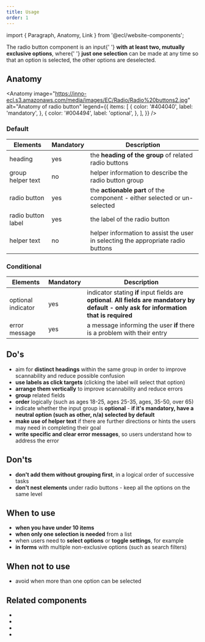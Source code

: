 ```yaml
---
title: Usage
order: 1
---
```


import { Paragraph, Anatomy, Link } from '@ecl/website-components';

<Paragraph size="lead">
  The radio button component is an input{' '}
  <strong>with at least two, mutually exclusive options</strong>, where{' '}
  <strong>just one selection</strong> can be made at any time so that an option
  is selected, the other options are deselected.
</Paragraph>

## Anatomy

<Anatomy
image="https://inno-ecl.s3.amazonaws.com/media/images/EC/Radio/Radio%20buttons2.jpg"
alt="Anatomy of radio button"
legend={{
    items: [
      {
        color: '#404040',
        label: 'mandatory',
      },
      {
        color: '#004494',
        label: 'optional',
      },
    ],
  }}
/>

### Default

| Elements           | Mandatory | Description                                                                      |
| ------------------ | --------- | -------------------------------------------------------------------------------- |
| heading            | yes       | the **heading of the group** of related radio buttons                            |
| group helper text  | no        | helper information to describe the radio button group                            |
| radio button       | yes       | the **actionable part** of the component - either selected or un-selected        |
| radio button label | yes       | the label of the radio button                                                    |
| helper text        | no        | helper information to assist the user in selecting the appropriate radio buttons |

### Conditional

| Elements           | Mandatory | Description                                                                                                                                 |
| ------------------ | --------- | ------------------------------------------------------------------------------------------------------------------------------------------- |
| optional indicator | yes       | indicator stating **if** input fields are **optional**. **All fields are mandatory by default - only ask for information that is required** |
| error message      | yes       | a message informing the user **if** there is a problem with their entry                                                                     |

## Do's

- aim for **distinct headings** within the same group in order to improve scannability and reduce possible confusion
- **use labels as click targets** (clicking the label will select that option)
- **arrange them vertically** to improve scannability and reduce errors
- **group** related fields
- **order** logically (such as ages 18-25, ages 25-35, ages, 35-50, over 65)
- indicate whether the input group is **optional** - **if it's mandatory, have a neutral option (such as other, n/a) selected by default**
- **make use of helper text** if there are further directions or hints the users may need in completing their goal
- **write specific and clear error messages**, so users understand how to address the error

## Don'ts

- **don't add them without grouping first**, in a logical order of successive tasks
- **don't nest elements** under radio buttons - keep all the options on the same level

## When to use

- **when you have under 10 items**
- **when only one selection is needed** from a list
- when users need to **select options** or **toggle settings**, for example
- **in forms** with multiple non-exclusive options (such as search filters)

## When not to use

- avoid when more than one option can be selected

## Related components

- <Link to="/ec/components/forms/checkbox/usage/" label="Checkbox" standalone />
- <Link to="/ec/components/forms/select/usage/" label="Select" standalone />
- <Link
    to="/ec/components/forms/text-area/usage/"
    label="Text area"
    standalone
  />
- <Link
    to="/ec/components/forms/text-field/usage/"
    label="Text field"
    standalone
  />
